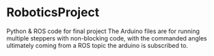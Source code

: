 # RoboticsProject
Python &amp; ROS code for final project
The Arduino files are for running multiple steppers with non-blocking code, with the commanded angles ultimately coming from a ROS topic the arduino is subscribed to.
